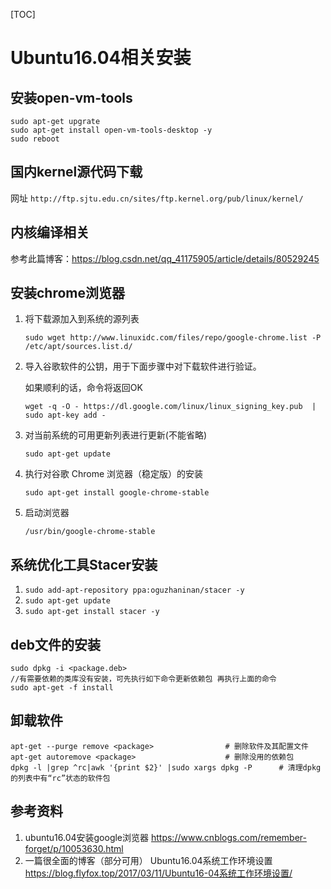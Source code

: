 [TOC]

# Ubuntu16.04相关安装

## 安装open-vm-tools

```shell
sudo apt-get upgrate
sudo apt-get install open-vm-tools-desktop -y
sudo reboot
```

## 国内kernel源代码下载

网址 `http://ftp.sjtu.edu.cn/sites/ftp.kernel.org/pub/linux/kernel/`

## 内核编译相关

参考此篇博客：https://blog.csdn.net/qq_41175905/article/details/80529245

## 安装chrome浏览器

1. 将下载源加入到系统的源列表

   ```shell
   sudo wget http://www.linuxidc.com/files/repo/google-chrome.list -P /etc/apt/sources.list.d/
   ```

2. 导入谷歌软件的公钥，用于下面步骤中对下载软件进行验证。

   如果顺利的话，命令将返回OK

   ```shell
   wget -q -O - https://dl.google.com/linux/linux_signing_key.pub  | sudo apt-key add -
   ```

3. 对当前系统的可用更新列表进行更新(不能省略)

   ```shell
   sudo apt-get update
   ```

4. 执行对谷歌 Chrome 浏览器（稳定版）的安装

   ```shell
   sudo apt-get install google-chrome-stable
   ```

5. 启动浏览器

   ```shell
   /usr/bin/google-chrome-stable
   ```

## 系统优化工具Stacer安装

1. `sudo add-apt-repository ppa:oguzhaninan/stacer -y`
2. `sudo apt-get update`
3. `sudo apt-get install stacer -y`

## deb文件的安装

```shell
sudo dpkg -i <package.deb>
//有需要依赖的类库没有安装，可先执行如下命令更新依赖包 再执行上面的命令
sudo apt-get -f install
```

## 卸载软件

```shell
apt-get --purge remove <package>				# 删除软件及其配置文件
apt-get autoremove <package>					# 删除没用的依赖包
dpkg -l |grep ^rc|awk '{print $2}' |sudo xargs dpkg -P		# 清理dpkg的列表中有“rc”状态的软件包
```

## 参考资料

1. ubuntu16.04安装google浏览器 https://www.cnblogs.com/remember-forget/p/10053630.html
2. 一篇很全面的博客（部分可用） Ubuntu16.04系统工作环境设置 https://blog.flyfox.top/2017/03/11/Ubuntu16-04系统工作环境设置/